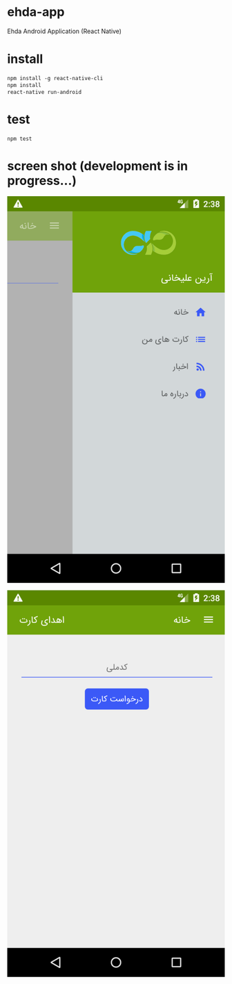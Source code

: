 # ehda-app
Ehda Android Application (React Native)


# install

```
npm install -g react-native-cli
npm install
react-native run-android

```

# test

```
npm test

```

# screen shot (development is in progress...)



![alt text](https://github.com/mhrezaei/ehda-app/blob/master/res/app1.png)

![alt text](https://github.com/mhrezaei/ehda-app/blob/master/res/app2.png)